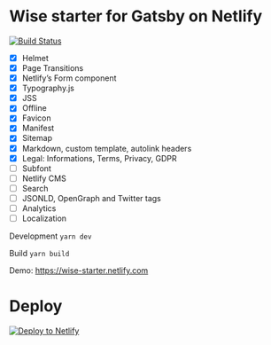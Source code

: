 # Wise starter for Gatsby on Netlify
[![Build Status](https://travis-ci.org/TomPichaud/wise-starter.svg?branch=master)](https://travis-ci.org/TomPichaud/wise-starter)

- [x] Helmet
- [x] Page Transitions
- [x] Netlify’s Form component
- [x] Typography.js
- [x] JSS
- [X] Offline
- [x] Favicon
- [x] Manifest
- [X] Sitemap
- [X] Markdown, custom template, autolink headers
- [X] Legal: Informations, Terms, Privacy, GDPR
- [ ] Subfont
- [ ] Netlify CMS
- [ ] Search
- [ ] JSONLD, OpenGraph and Twitter tags
- [ ] Analytics
- [ ] Localization

Development `yarn dev`

Build `yarn build`

Demo: https://wise-starter.netlify.com

# Deploy

[![Deploy to Netlify](https://www.netlify.com/img/deploy/button.svg)](https://app.netlify.com/start/deploy?repository=https://github.com/TomPichaud/wise-starter)
